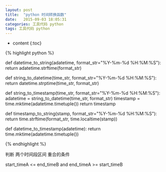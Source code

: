 ```yaml
---
layout: post
title:  "python 时间转换函数"
date:   2015-09-03 18:05:31
categories: 工具代码 python
tags: 工具代码 python
---
```


* content
{:toc}



{% highlight python %}

def datetime_to_string(adatetime, format_str="%Y-%m-%d %H:%M:%S"):
    return adatetime.strftime(format_str)


def string_to_datetime(time_str, format_str="%Y-%m-%d %H:%M:%S"):
    return datetime.strptime(time_str, format_str)


def string_to_timestamp(time_str, format_str="%Y-%m-%d %H:%M:%S"):
    adatetime = string_to_datetime(time_str, format_str)
    timestamp = time.mktime(adatetime.timetuple())
    return timestamp


def timestamp_to_string(stamp, format_str="%Y-%m-%d %H:%M:%S"):
    return time.strftime(format_str, time.localtime(stamp))


def datetime_to_timestamp(adatetime):
    return time.mktime(adatetime.timetuple())


{% endhighlight %}


判断 两个时间段区间 重合的条件

start_timeA <= end_timeB and end_timeA >= start_timeB
